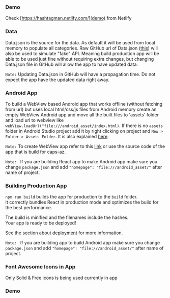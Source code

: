 ### Demo
Check [https://hashtagman.netlify.com/](demo) from Netlify

### Data

Data.json is the source for the data. As default it will be used from local memory to populate all categories. Raw GitHub url of Data.json ([this](https://raw.githubusercontent.com/elnoor/hashtag-aze/master/src/Data.json)) will also be used to simulate "fake" API. Meaning build production app will be able to be used just fine without requiring extra changes, but changing Data.json file in GitHub will allow the app to have updated data.

`Note:` Updating Data.json in GitHub will have a propagation time. Do not expect the app have the updated data right away.

### Android App

To build a WebView based Android app that works offline (without fetching from url) but uses local html/css/js files from Android memory  create an empty WebView Android app and move all the built files to 'assets' folder and load url to webview like `webView.loadUrl("file:///android_asset/index.html)`.
If there is no `assets` folder in Android Studio project add it by right clicking on project and `New > Folder > Assets Folder`. It is also explained [here](https://abhiandroid.com/androidstudio/create-assets-folder-android-studio-html-files.html).

`Note:` To create WebView app refer to this [link](https://medium.com/@bydlocoder228/react-app-in-android-webview-678ae6e30b92) or use the source code of the app that is build for caps-az.

`Note: ` If you are building React app to make Android app make sure you change `package.json` and add 
  `"homepage": "file:///android_asset/"` after name of project.

### Building Production App

`npm run build` builds the app for production to the `build` folder.<br />
It correctly bundles React in production mode and optimizes the build for the best performance.

The build is minified and the filenames include the hashes.<br />
Your app is ready to be deployed!

See the section about [deployment](https://facebook.github.io/create-react-app/docs/deployment) for more information.

`Note: ` If you are building app to build Android app make sure you change `package.json` and add 
  `"homepage": "file:///android_asset/"` after name of project.
  
### Font Awesome Icons in App

Only Solid & Free icons is being used currently in app

### Demo
